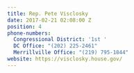 ```yaml
---
title: Rep. Pete Visclosky
date: 2017-02-21 02:08:00 Z
position: 4
phone-numbers:
  Congressional District: '1st '
  DC Office: "(202) 225-2461"
  Merrillville Office: "(219) 795-1844"
website: https://visclosky.house.gov/
---
```



